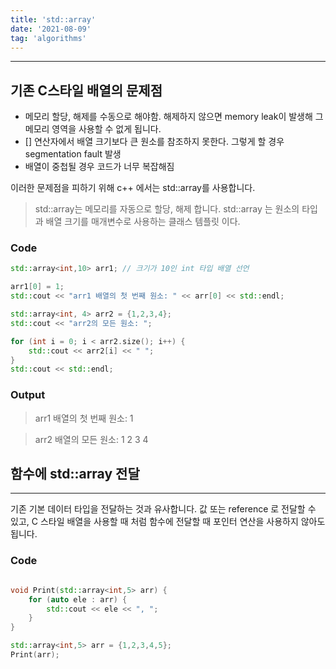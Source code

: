 ```yaml
---
title: 'std::array'
date: '2021-08-09'
tag: 'algorithms'
---
```


---

## 기존 C스타일 배열의 문제점

* 메모리 할당, 해제를 수동으로 해야함. 해제하지 않으면 memory leak이 발생해 그 메모리 영역을 사용할 수 없게 됩니다.
* [] 연산자에서 배열 크기보다 큰 원소를 참조하지 못한다. 그렇게 할 경우 segmentation fault 발생
* 배열이 중첩될 경우 코드가 너무 복잡해짐

이러한 문제점을 피하기 위해 c++ 에서는 std::array를 사용합니다.


> std::array는 메모리를 자동으로 할당, 해제 합니다. std::array 는 원소의 타입과 배열 크기를 매개변수로 사용하는 클래스 템플릿 이다.

### Code
```cpp
std::array<int,10> arr1; // 크기가 10인 int 타입 배열 선언

arr1[0] = 1;
std::cout << "arr1 배열의 첫 번째 원소: " << arr[0] << std::endl;

std::array<int, 4> arr2 = {1,2,3,4};
std::cout << "arr2의 모든 원소: ";

for (int i = 0; i < arr2.size(); i++) {
    std::cout << arr2[i] << " ";
} 
std::cout << std::endl;

```

### Output
> arr1 배열의 첫 번째 원소: 1


> arr2 배열의 모든 원소: 1 2 3 4


## 함수에 std::array 전달

---

기존 기본 데이터 타입을 전달하는 것과 유사합니다. 값 또는 reference 로 전달할 수 있고, C 스타일 배열을 사용할
때 처럼 함수에 전달할 때 포인터 연산을 사용하지 않아도 됩니다.

### Code

```cpp

void Print(std::array<int,5> arr) {
    for (auto ele : arr) {
        std::cout << ele << ", ";
    }
}

std::array<int,5> arr = {1,2,3,4,5};
Print(arr);


``` 
